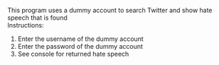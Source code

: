 This program uses a dummy account to search 
Twitter and show hate speech that is found  
Instructions:
1. Enter the username of the dummy account
2. Enter the password of the dummy account
3. See console for returned hate speech
